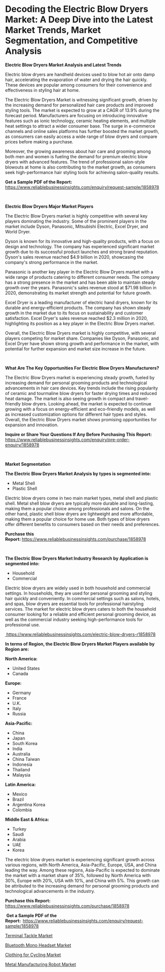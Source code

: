 <p><h1>Decoding the Electric Blow Dryers Market: A Deep Dive into the Latest Market Trends, Market Segmentation, and Competitive Analysis</h1></p><p><strong>Electric Blow Dryers Market Analysis and Latest Trends</strong></p>
<p><p>Electric blow dryers are handheld devices used to blow hot air onto damp hair, accelerating the evaporation of water and drying the hair quickly. These devices are popular among consumers for their convenience and effectiveness in styling hair at home.</p><p>The Electric Blow Dryers Market is witnessing significant growth, driven by the increasing demand for personalized hair care products and improved styling tools. The market is expected to grow at a CAGR of 13.9% during the forecast period. Manufacturers are focusing on introducing innovative features such as ionic technology, ceramic heating elements, and multiple heat settings to attract a wider consumer base. The surge in e-commerce channels and online sales platforms has further boosted the market growth, as consumers can easily access a wide range of blow dryers and compare prices before making a purchase.</p><p>Moreover, the growing awareness about hair care and grooming among both men and women is fueling the demand for premium electric blow dryers with advanced features. The trend of professional salon-style blowouts at home is also contributing to the market growth, as consumers seek high-performance hair styling tools for achieving salon-quality results.</p></p>
<p><strong>Get a Sample PDF of the Report:&nbsp;</strong> <a href="https://www.reliablebusinessinsights.com/enquiry/request-sample/1858978">https://www.reliablebusinessinsights.com/enquiry/request-sample/1858978</a></p>
<p>&nbsp;</p>
<p><strong>Electric Blow Dryers Major Market Players</strong></p>
<p><p>The Electric Blow Dryers market is highly competitive with several key players dominating the industry. Some of the prominent players in the market include Dyson, Panasonic, Mitsubishi Electric, Excel Dryer, and World Dryer. </p><p>Dyson is known for its innovative and high-quality products, with a focus on design and technology. The company has experienced significant market growth due to its successful product launches and strong brand reputation. Dyson's sales revenue reached $4.9 billion in 2020, showcasing the company's strong performance in the market.</p><p>Panasonic is another key player in the Electric Blow Dryers market with a wide range of products catering to different consumer needs. The company has a strong presence in the market and has been able to maintain steady growth over the years. Panasonic's sales revenue stood at $71.98 billion in 2020, demonstrating its market strength and potential for future growth.</p><p>Excel Dryer is a leading manufacturer of electric hand dryers, known for its durable and energy-efficient products. The company has shown steady growth in the market due to its focus on sustainability and customer satisfaction. Excel Dryer's sales revenue reached $2.3 million in 2020, highlighting its position as a key player in the Electric Blow Dryers market.</p><p>Overall, the Electric Blow Dryers market is highly competitive, with several players competing for market share. Companies like Dyson, Panasonic, and Excel Dryer have shown strong growth and performance in the market, with potential for further expansion and market size increase in the future.</p></p>
<p>&nbsp;</p>
<p><strong>What Are The Key Opportunities For Electric Blow Dryers Manufacturers?</strong></p>
<p><p>The Electric Blow Dryers market is experiencing steady growth, fueled by increasing demand for personal grooming products and technological advancements in hair care devices. Key trends include the rising popularity of ceramic and tourmaline blow dryers for faster drying times and reduced heat damage. The market is also seeing growth in compact and travel-friendly blow dryers. Looking ahead, the market is expected to continue growing with a focus on energy-efficient and eco-friendly models, as well as increased customization options for different hair types and styles. Overall, the Electric Blow Dryers market shows promising opportunities for expansion and innovation.</p></p>
<p><strong>Inquire or Share Your Questions If Any Before Purchasing This Report:</strong> <a href="https://www.reliablebusinessinsights.com/enquiry/pre-order-enquiry/1858978">https://www.reliablebusinessinsights.com/enquiry/pre-order-enquiry/1858978</a></p>
<p>&nbsp;</p>
<p><strong>Market Segmentation</strong></p>
<p><strong>The Electric Blow Dryers Market Analysis by types is segmented into:</strong></p>
<p><ul><li>Metal Shell</li><li>Plastic Shell</li></ul></p>
<p><p>Electric blow dryers come in two main market types, metal shell and plastic shell. Metal shell blow dryers are typically more durable and long-lasting, making them a popular choice among professionals and salons. On the other hand, plastic shell blow dryers are lightweight and more affordable, making them a popular choice for home use. Both types of blow dryers offer different benefits to consumers based on their needs and preferences.</p></p>
<p><strong>Purchase this Report:&nbsp;</strong><a href="https://www.reliablebusinessinsights.com/purchase/1858978">https://www.reliablebusinessinsights.com/purchase/1858978</a></p>
<p>&nbsp;</p>
<p><strong>The Electric Blow Dryers Market Industry Research by Application is segmented into:</strong></p>
<p><ul><li>Household</li><li>Commercial</li></ul></p>
<p><p>Electric blow dryers are widely used in both household and commercial settings. In households, they are used for personal grooming and styling hair quickly and conveniently. In commercial settings such as salons, hotels, and spas, blow dryers are essential tools for professional hairstyling services. The market for electric blow dryers caters to both the household consumer looking for a reliable and efficient personal grooming device, as well as the commercial industry seeking high-performance tools for professional use.</p></p>
<p><a href="https://www.reliablebusinessinsights.com/electric-blow-dryers-r1858978">&nbsp;https://www.reliablebusinessinsights.com/electric-blow-dryers-r1858978</a></p>
<p><strong>In terms of Region, the Electric Blow Dryers Market Players available by Region are:</strong></p>
<p>
    <p> <strong> North America: </strong>
        <ul>
            <li>United States</li>
            <li>Canada</li>
        </ul>
        </p> 
    <p> <strong> Europe: </strong>
        <ul>
            <li>Germany</li>
            <li>France</li>
            <li>U.K.</li>
            <li>Italy</li>
            <li>Russia</li>
        </ul>
        </p> 
    <p> <strong> Asia-Pacific: </strong>
        <ul>
            <li>China</li>
            <li>Japan</li>
            <li>South Korea</li>
            <li>India</li>
            <li>Australia</li>
            <li>China Taiwan</li>
            <li>Indonesia</li>
            <li>Thailand</li>
            <li>Malaysia</li>
        </ul>
        </p> 
    <p> <strong> Latin America: </strong>
        <ul>
            <li>Mexico</li>
            <li>Brazil</li>
            <li>Argentina Korea</li>
            <li>Colombia</li>
        </ul>
        </p> 
    <p> <strong> Middle East & Africa: </strong>
        <ul>
            <li>Turkey</li>
            <li>Saudi</li>
            <li>Arabia</li>
            <li>UAE</li>
            <li>Korea</li>
        </ul>
    </p>
    </p>
<p><p>The electric blow dryers market is experiencing significant growth across various regions, with North America, Asia-Pacific, Europe, USA, and China leading the way. Among these regions, Asia-Pacific is expected to dominate the market with a market share of 35%, followed by North America with 30%, Europe with 20%, USA with 10%, and China with 5%. This growth can be attributed to the increasing demand for personal grooming products and technological advancements in the industry.</p></p>
<p><strong>Purchase this Report: </strong><a href="https://www.reliablebusinessinsights.com/purchase/1858978">https://www.reliablebusinessinsights.com/purchase/1858978</a></p>
<p>&nbsp;<strong>Get a Sample PDF of the Report:&nbsp;&nbsp;</strong><a href="https://www.reliablebusinessinsights.com/enquiry/request-sample/1858978">https://www.reliablebusinessinsights.com/enquiry/request-sample/1858978</a></p>
<p><strong></strong></p>
<p><p><a href="https://medium.com/@rasauncoleman20/terminal-tackle-market-forecasts-market-trends-and-impact-analysis-2024-2031-05f69e5f0c6c">Terminal Tackle Market</a></p><p><a href="https://medium.com/@ethanlehner/bluetooth-mono-headset-market-overview-global-market-trends-and-future-prospects-from-2024-to-2031-3dd1dabd5f1c">Bluetooth Mono Headset Market</a></p><p><a href="https://medium.com/@electatowne2023/clothing-for-cycling-market-industry-trends-and-forecast-for-period-from-2024-to-2031-05bc367b60b4">Clothing for Cycling Market</a></p><p><a href="https://github.com/HenrietteMills1/Market-Research-Report-List-2/blob/main/metal-manufacturing-robot-market.md">Metal Manufacturing Robot Market</a></p></p>